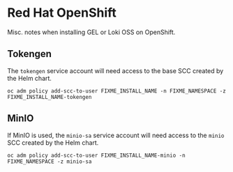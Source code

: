 # Red Hat OpenShift

Misc. notes when installing GEL or Loki OSS on OpenShift.

## Tokengen

The `tokengen` service account will need access to the base SCC created by the
 Helm chart.

```plaintext
oc adm policy add-scc-to-user FIXME_INSTALL_NAME -n FIXME_NAMESPACE -z FIXME_INSTALL_NAME-tokengen
```

## MinIO

If MinIO is used, the `minio-sa` service account will need access to the `minio`
 SCC created by the Helm chart.

```plaintext
oc adm policy add-scc-to-user FIXME_INSTALL_NAME-minio -n FIXME_NAMESPACE -z minio-sa
```

